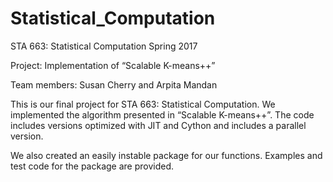 # Statistical_Computation

STA 663: Statistical Computation Spring 2017


Project: Implementation of “Scalable K-means++”


Team members: Susan Cherry and Arpita Mandan


This is our final project for STA 663: Statistical Computation. We implemented the algorithm presented in “Scalable K-means++”. The code includes versions optimized with JIT and Cython and includes a parallel version. 

We also created an easily instable package for our functions. Examples and test code for the package are provided.



